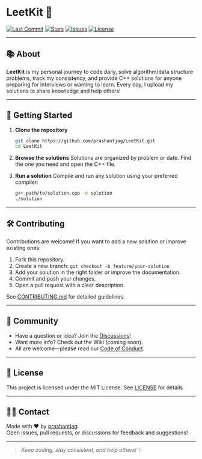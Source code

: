 # LeetKit 🚀


[![Last Commit](https://img.shields.io/github/last-commit/prashantjag/LeetKit?style=flat-square)](https://github.com/prashantjag/LeetKit/commits/main)
[![Stars](https://img.shields.io/github/stars/prashantjag/LeetKit?style=flat-square)](https://github.com/prashantjag/LeetKit/stargazers)
[![Issues](https://img.shields.io/github/issues/prashantjag/LeetKit?style=flat-square)](https://github.com/prashantjag/LeetKit/issues)
[![License](https://img.shields.io/github/license/prashantjag/LeetKit?style=flat-square)](./LICENSE)

---

## 📚 About

**LeetKit** is my personal journey to code daily, solve algorithm/data structure problems, track my consistency, and provide C++ solutions for anyone preparing for interviews or wanting to learn. Every day, I upload my solutions to share knowledge and help others!

---

## 🚀 Getting Started

1. **Clone the repository**
   ```bash
   git clone https://github.com/prashantjag/LeetKit.git
   cd LeetKit
   ```

2. **Browse the solutions**
   Solutions are organized by problem or date. Find the one you need and open the C++ file.

3. **Run a solution**
   Compile and run any solution using your preferred compiler:
   ```bash
   g++ path/to/solution.cpp -o solution
   ./solution
   ```

---

## 🛠️ Contributing

Contributions are welcome! If you want to add a new solution or improve existing ones:

1. Fork this repository.
2. Create a new branch: `git checkout -b feature/your-solution`
3. Add your solution in the right folder or improve the documentation.
4. Commit and push your changes.
5. Open a pull request with a clear description.

See [CONTRIBUTING.md](./CONTRIBUTING.md) for detailed guidelines.

---

## 🤝 Community

- Have a question or idea? Join the [Discussions](https://github.com/prashantjag/LeetKit/discussions)!
- Want more info? Check out the Wiki (coming soon).
- All are welcome—please read our [Code of Conduct](./CODE_OF_CONDUCT.md).

---

## 📄 License

This project is licensed under the MIT License. See [LICENSE](./LICENSE) for details.

---

## 🙋‍♂️ Contact

Made with ❤️ by [prashantjag](https://github.com/prashantjag).  
Open issues, pull requests, or discussions for feedback and suggestions!

---

> _Keep coding, stay consistent, and help others!_ ✨

